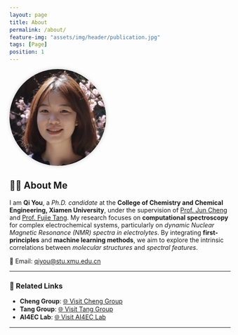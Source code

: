 ```yaml
---
layout: page
title: About
permalink: /about/
feature-img: "assets/img/header/publication.jpg"
tags: [Page]
position: 1
---
```


<img src="/assets/img/1.jpg"
     style="width:220px; height:220px; border-radius:50%; object-fit:cover; box-shadow:0 0 10px rgba(0,0,0,0.2);">




## 👨‍🎓 About Me  

I am **Qi You**, a *Ph.D. candidate* at the **College of Chemistry and Chemical Engineering, Xiamen University**, under the supervision of [Prof. Jun Cheng](#) and [Prof. Fujie Tang](#). My research focuses on **computational spectroscopy** for complex electrochemical systems, particularly on *dynamic Nuclear Magnetic Resonance (NMR) spectra in electrolytes*. By integrating **first-principles** and **machine learning methods**, we aim to explore the intrinsic correlations between *molecular structures* and *spectral features*.  

📧 Email: [qiyou@stu.xmu.edu.cn](mailto:qiyou@stu.xmu.edu.cn)  

---

### 🔗 Related Links

- **Cheng Group**: [🌐 Visit Cheng Group](https://www.cheng-group.net/en)
- **Tang Group**: [🌐 Visit Tang Group](https://fujiepku.github.io/)
- **AI4EC Lab**: [🌐 Visit AI4EC Lab](https://ai4ec.ac.cn/)

---




